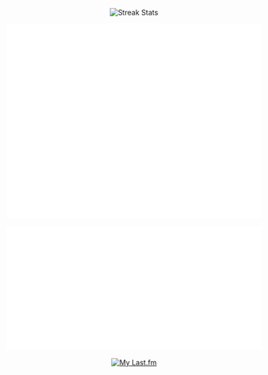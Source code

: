 <!--
### Hi there 👋
**Jheickson/Jheickson** is a ✨ _special_ ✨ repository because its `README.md` (this file) appears on your GitHub profile.

Here are some ideas to get you started:

- 🔭 I’m currently working on ...
- 🌱 I’m currently learning ...
- 👯 I’m looking to collaborate on ...
- 🤔 I’m looking for help with ...
- 💬 Ask me about ...
- 📫 How to reach me: ...
- 😄 Pronouns: ...
- ⚡ Fun fact: ...
-->

<p align="center">
  <img src="https://streak-stats.demolab.com?user=Jheickson&theme=transparent&hide_border=true&date_format=j%20M%5B%20Y%5D&exclude_days=Sun%2CSat&card_width=750" alt="Streak Stats" />
</p>

<p align="center">
  <img src="github-metrics.svg" alt="Github Metrics" />
</p>

<p align="center">
  <img src="metrics.plugin.wakatime.svg" alt="WakaTime Metrics" />
</p>

<div align="center">

[![My Last.fm](https://lastfm-recently-played.vercel.app/api?user=Hollic_&loved=true&show_user=header&count=10&loved_style=3&bg_color=0000&footer_style=wave&width=600)](https://www.last.fm/user/Hollic_)

</div>
